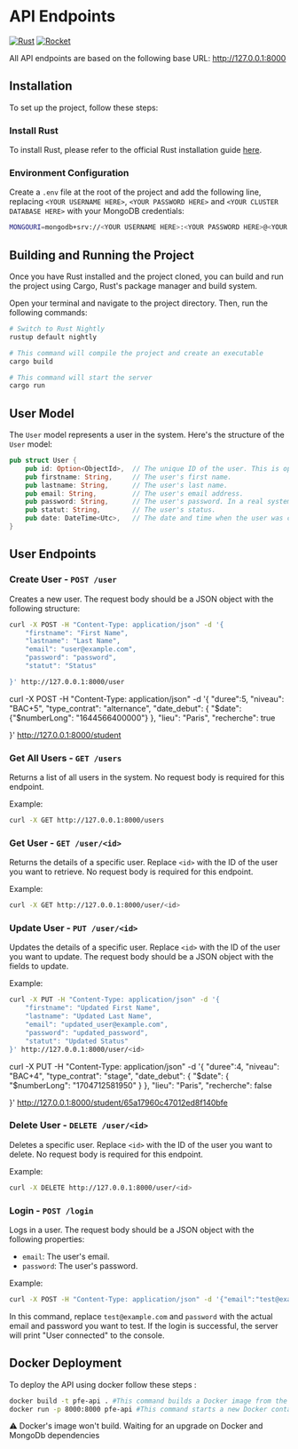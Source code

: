 # API Endpoints

[![Rust](https://img.shields.io/badge/Rust-000000?style=for-the-badge&logo=rust&logoColor=white)](https://www.rust-lang.org/)
[![Rocket](https://img.shields.io/badge/Rocket-000000?style=for-the-badge&logo=rocket&logoColor=white)](https://rocket.rs/)

All API endpoints are based on the following base URL: <http://127.0.0.1:8000>

## Installation

To set up the project, follow these steps:

### Install Rust

To install Rust, please refer to the official Rust installation guide [here](https://www.rust-lang.org/tools/install).

### Environment Configuration

Create a `.env` file at the root of the project and add the following line, replacing `<YOUR USERNAME HERE>`, `<YOUR PASSWORD HERE>` and `<YOUR CLUSTER DATABASE HERE>` with your MongoDB credentials:

```bash
MONGOURI=mongodb+srv://<YOUR USERNAME HERE>:<YOUR PASSWORD HERE>@<YOUR CLUSTER DATABASE HERE>?retryWrites=true&w=majority
```

## Building and Running the Project

Once you have Rust installed and the project cloned, you can build and run the project using Cargo, Rust's package manager and build system.

Open your terminal and navigate to the project directory. Then, run the following commands:

```bash
# Switch to Rust Nightly
rustup default nightly

# This command will compile the project and create an executable
cargo build

# This command will start the server
cargo run
```

## User Model

The `User` model represents a user in the system. Here's the structure of the `User` model:

```rust
pub struct User {
    pub id: Option<ObjectId>,  // The unique ID of the user. This is optional because MongoDB will automatically assign an ID when a user is created.
    pub firstname: String,     // The user's first name.
    pub lastname: String,      // The user's last name.
    pub email: String,         // The user's email address.
    pub password: String,      // The user's password. In a real system, this would be hashed and salted for security.
    pub statut: String,        // The user's status.
    pub date: DateTime<Utc>,   // The date and time when the user was created. Should be number long
}
```

## User Endpoints

### Create User - `POST /user`

Creates a new user. The request body should be a JSON object with the following structure:

```bash
curl -X POST -H "Content-Type: application/json" -d '{
    "firstname": "First Name",
    "lastname": "Last Name",
    "email": "user@example.com",
    "password": "password",
    "statut": "Status"

}' http://127.0.0.1:8000/user
```

curl -X POST -H "Content-Type: application/json" -d '{
"duree":5,
"niveau": "BAC+5",
"type_contrat": "alternance",
"date_debut": {
"$date": {"$numberLong": "1644566400000"}
},
"lieu": "Paris",
"recherche": true

}' http://127.0.0.1:8000/student

### Get All Users - `GET /users`

Returns a list of all users in the system. No request body is required for this endpoint.

Example:

```bash
curl -X GET http://127.0.0.1:8000/users
```

### Get User - `GET /user/<id>`

Returns the details of a specific user. Replace `<id>` with the ID of the user you want to retrieve. No request body is required for this endpoint.

Example:

```bash
curl -X GET http://127.0.0.1:8000/user/<id>
```

### Update User - `PUT /user/<id>`

Updates the details of a specific user. Replace `<id>` with the ID of the user you want to update. The request body should be a JSON object with the fields to update.

Example:

```bash
curl -X PUT -H "Content-Type: application/json" -d '{
    "firstname": "Updated First Name",
    "lastname": "Updated Last Name",
    "email": "updated_user@example.com",
    "password": "updated_password",
    "statut": "Updated Status"
}' http://127.0.0.1:8000/user/<id>
```

curl -X PUT -H "Content-Type: application/json" -d '{
"duree":4,
"niveau": "BAC+4",
"type_contrat": "stage",
"date_debut": {
"$date": {
            "$numberLong": "1704712581950"
}
},
"lieu": "Paris",
"recherche": false

}' http://127.0.0.1:8000/student/65a17960c47012ed8f140bfe

### Delete User - `DELETE /user/<id>`

Deletes a specific user. Replace `<id>` with the ID of the user you want to delete. No request body is required for this endpoint.

Example:

```bash
curl -X DELETE http://127.0.0.1:8000/user/<id>
```

### Login - `POST /login`

Logs in a user. The request body should be a JSON object with the following properties:

- `email`: The user's email.
- `password`: The user's password.

Example:

```bash
curl -X POST -H "Content-Type: application/json" -d '{"email":"test@example.com","password":"password"}' http://127.0.0.1:8000/login
```

In this command, replace `test@example.com` and `password` with the actual email and password you want to test. If the login is successful, the server will print "User connected" to the console.

## Docker Deployment

To deploy the API using docker follow these steps :

```bash
docker build -t pfe-api . #This command builds a Docker image from the Dockerfile and tags it with the name pfe-api.
docker run -p 8000:8000 pfe-api #This command starts a new Docker container from the pfe-api image and maps the container's port 8000 to port 8000 on your host machine.
```

⚠️ Docker's image won't build. Waiting for an upgrade on Docker and MongoDb dependencies
